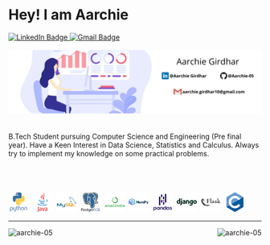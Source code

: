 <!-- <div id="badges" align="center">
  <img src="https://komarev.com/ghpvc/?username=Aarchie-05&style=flat-square&color=blue" alt=""/>
</div> -->

<h1>
  Hey! I am Aarchie
</h1>
<div id="badges">
  <a href="https://www.linkedin.com/in/aarchie-girdhar-0038651a6/">
    <img src="https://img.shields.io/badge/LinkedIn-blue?style=for-the-badge&logo=linkedin&logoColor=white" alt="LinkedIn Badge"/>
  </a>
  <a href="mailto:aarchie.girdhar10@gmail.com">
    <img src="https://img.shields.io/badge/Gmail-red?style=for-the-badge&logo=gmail&logoColor=white" alt="Gmail Badge"/>
  </a>
</div>
<br>
<div align="center">
  <img src="https://github.com/Aarchie-05/Aarchie-05/blob/main/Aarchie%20Girdhar.png"/>
</div>
<br><br>
B.Tech Student pursuing Computer Science and Engineering (Pre final year). Have a Keen Interest in Data Science, Statistics and Calculus. Always try to implement my knowledge on some practical problems.
<br><br>
<div id="badges">
  <img src="https://komarev.com/ghpvc/?username=Aarchie-05&style=flat-square&color=blue" alt=""/>
</div>
<br><br>
<div>
  <img src="https://github.com/devicons/devicon/blob/master/icons/python/python-original-wordmark.svg" title="Python" alt="Python" width="40" height="40"/>&nbsp;
  <img src="https://github.com/devicons/devicon/blob/master/icons/java/java-original-wordmark.svg" title="Java" alt="Java" width="40" height="40"/>&nbsp;
  <img src="https://github.com/devicons/devicon/blob/master/icons/mysql/mysql-original-wordmark.svg" title="MySQL"  alt="MySQL" width="40" height="40"/>&nbsp;
  <img src="https://github.com/devicons/devicon/blob/master/icons/postgresql/postgresql-original-wordmark.svg" title="Postgre"  alt="Postgre" width="40" height="40"/>&nbsp;
  <img src="https://github.com/devicons/devicon/blob/master/icons/anaconda/anaconda-original-wordmark.svg" title="Anaconda"  alt="Anaconda" width="40" height="40"/>&nbsp;
  <img src="https://github.com/devicons/devicon/blob/master/icons/numpy/numpy-original-wordmark.svg" title="Numpy" alt="Numpy" width="40" height="40"/>&nbsp;
  <img src="https://github.com/devicons/devicon/blob/master/icons/pandas/pandas-original-wordmark.svg" title="Pandas" alt="Pandas" width="40" height="40"/>&nbsp;
  <img src="https://github.com/devicons/devicon/blob/master/icons/django/django-plain-wordmark.svg" title="django" alt="django" width="40" height="40"/>&nbsp;
  <img src="https://github.com/devicons/devicon/blob/master/icons/flask/flask-original-wordmark.svg" title="flask" alt="flask" width="40" height="40"/>&nbsp;
<!--   <img src="https://github.com/devicons/devicon/blob/master/icons/react/react-original-wordmark.svg" title="React" alt="React" width="40" height="40"/>&nbsp;
  <img src="https://github.com/devicons/devicon/blob/master/icons/css3/css3-plain-wordmark.svg"  title="CSS3" alt="CSS" width="40" height="40"/>&nbsp;
  <img src="https://github.com/devicons/devicon/blob/master/icons/html5/html5-original.svg" title="HTML5" alt="HTML" width="40" height="40"/>&nbsp;
  <img src="https://github.com/devicons/devicon/blob/master/icons/javascript/javascript-original.svg" title="JavaScript" alt="JavaScript" width="40" height="40"/>&nbsp; -->
  <img src="https://github.com/devicons/devicon/blob/master/icons/c/c-original.svg" title="C"  alt="C" width="40" height="40"/>&nbsp;
  
---

<p><img align="left" src="https://github-readme-stats.vercel.app/api/top-langs?username=aarchie-05&show_icons=true&locale=en&layout=compact" alt="aarchie-05" height="200"/></p>

<p>&nbsp;<img align="right" src="https://github-readme-stats.vercel.app/api?username=aarchie-05&show_icons=true&locale=en" alt="aarchie-05" height="200" /></p>

